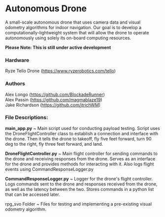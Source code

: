 # Autonomous Drone
A small-scale autonomous drone that uses camera data and visual odometry algorithms for indoor navigation. Our goal is to develop a computationally-lightweight system that will allow the drone to operate autonomously using solely its on-board computing resources.  
  
**Please Note: This is still under active development**  
  
### Hardware
Ryze Tello Drone (https://www.ryzerobotics.com/tello)  

### Authors
Alex Longo (https://github.com/BlockadeRunner)  
Alex Passin (https://github.com/magmablaze19)  
Jake Richardson (https://github.com/jtrichWM)  

### File Descriptions:
**main_app.py** ~ Main script used for conducting payload testing. Script uses the DroneFlightController class to establish a connection and interface with the drone. Then it tells the drone to takeoff, fly five feet forward, turn 90 deg to the right, fly three feet forward, and land.

**DroneFlightController.py** ~ Main flight controller for sending commands to the drone and receiving responses from the drone. Serves as an interface for the drone and provides methods for interacting with it. Also logs flight events using CommandResponseLogger.py

**CommandResponseLogger.py** ~ Logger for the drone's flight controller. Logs commands sent to the drone and responses received from the drone, as well as the latency between the two. Stores commands in a python list that can be accessed later.

rpg_svo Folder ~ Files for testing and implementing a pre-existing visual odometry algorithm.
